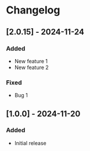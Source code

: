 # Changelog

## [2.0.15] - 2024-11-24
### Added
- New feature 1
- New feature 2

### Fixed
- Bug 1

## [1.0.0] - 2024-11-20
### Added
- Initial release
